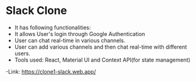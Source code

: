 # Slack Clone

- It has following functionalities:
- It allows User's login through Google Authentication
- User can chat real-time in various channels.
- User can add various channels and then chat real-time with different users.
- Tools used: React, Material UI and Context API(for state management)

-Link: https://clone1-slack.web.app/
